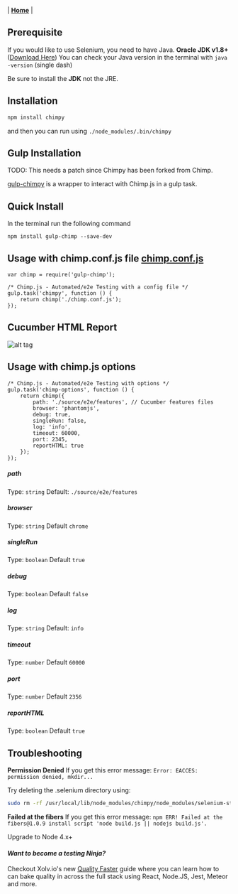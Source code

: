 | **[Home](/chimpy)** |

## Prerequisite

If you would like to use Selenium, you need to have Java.
**Oracle JDK v1.8+** ([Download Here](http://www.oracle.com/technetwork/java/javase/downloads/jdk8-downloads-2133151.html))
You can check your Java version in the terminal with `java -version` (single dash) 

Be sure to install the **JDK** not the JRE.

## Installation

```bash
npm install chimpy
```

and then you can run using `./node_modules/.bin/chimpy`

## Gulp Installation

TODO: This needs a patch since Chimpy has been forked from Chimp.

[gulp-chimpy](https://www.npmjs.com/package/gulp-chimpy) is a wrapper to interact with Chimp.js in a gulp task.

## Quick Install

In the terminal run the following command
```
npm install gulp-chimp --save-dev
```

## Usage with chimp.conf.js file  [chimp.conf.js](https://github.com/eduardogch/gulp-chimp/blob/master/chimp.conf.js)

```
var chimp = require('gulp-chimp');

/* Chimp.js - Automated/e2e Testing with a config file */
gulp.task('chimpy', function () {
    return chimp('./chimp.conf.js');
});
```

## Cucumber HTML Report

![alt tag](https://github.com/eduardogch/gulp-chimp/raw/master/cucumber-html-report.png)

## Usage with chimp.js options

```
/* Chimp.js - Automated/e2e Testing with options */
gulp.task('chimp-options', function () {
    return chimp({
        path: './source/e2e/features', // Cucumber features files
        browser: 'phantomjs',
        debug: true,
        singleRun: false,
        log: 'info',
        timeout: 60000,
        port: 2345,
        reportHTML: true
    });
});
```

##### path

Type: `string`
Default: `./source/e2e/features`

##### browser

Type: `string`
Default `chrome`

##### singleRun

Type: `boolean`
Default `true`

##### debug

Type: `boolean`
Default `false`

##### log

Type: `string`
Default: `info`

##### timeout

Type: `number`
Default `60000`

##### port

Type: `number`
Default `2356`

##### reportHTML

Type: `boolean`
Default `true`


## Troubleshooting
**Permission Denied**
If you get this error message:
`Error: EACCES: permission denied, mkdir...`

Try deleting the .selenium directory using:
```bash
sudo rm -rf /usr/local/lib/node_modules/chimpy/node_modules/selenium-standalone/.selenium
```

**Failed at the fibers**
If you get this error message:
`npm ERR! Failed at the fibers@1.0.9 install script 'node build.js || nodejs build.js'.`

Upgrade to Node 4.x+


#### *Want to become a testing Ninja?*

Checkout Xolv.io's new [Quality Faster](https://www.qualityfaster.com/?utm_source=XolvOSS&utm_medium=OSSDocs&utm_content=ChimpRM-Home&utm_campaign=QFLaunch) guide where you can learn how to can bake quality in across the full stack using React, Node.JS, Jest, Meteor and more.
